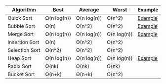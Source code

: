 | Algorithm	     | Best	        | Average     |  Worst       | Example     |
|----------------|--------------|-------------|--------------|-------------|
| Quick Sort     | Ω(n log(n))  | Θ(n log(n)) | O(n^2)       | [Example](quicksort.py)
| Bubble Sort    | Ω(n)         | Θ(n^2)      | O(n^2)       | [Example](bubblesort.py)
| Merge Sort     | Ω(n log(n))	| Θ(n log(n)) | O(n log(n))  | [Example](mergesort.py) 
| Insertion Sort | Ω(n)         | Θ(n^2)      | O(n^2)       |
| Selection Sort | Ω(n^2)       | Θ(n^2)      | O(n^2)       |
| Heap Sort	     | Ω(n log(n))	| Θ(n log(n)) | O(n log(n))  | [Example](heapsort.py) 
| Radix Sort     | Ω(nk)	    | Θ(nk)       | O(nk)        |
| Bucket Sort    | Ω(n+k)	    | Θ(n+k)      | O(n^2)       |